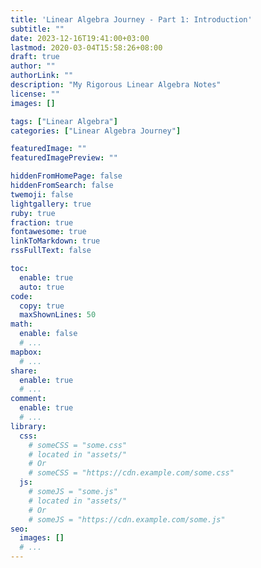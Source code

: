 ```yaml
---
title: 'Linear Algebra Journey - Part 1: Introduction'
subtitle: ""
date: 2023-12-16T19:41:00+03:00
lastmod: 2020-03-04T15:58:26+08:00
draft: true
author: ""
authorLink: ""
description: "My Rigorous Linear Algebra Notes"
license: ""
images: []

tags: ["Linear Algebra"]
categories: ["Linear Algebra Journey"]

featuredImage: ""
featuredImagePreview: ""

hiddenFromHomePage: false
hiddenFromSearch: false
twemoji: false
lightgallery: true
ruby: true
fraction: true
fontawesome: true
linkToMarkdown: true
rssFullText: false

toc:
  enable: true
  auto: true
code:
  copy: true
  maxShownLines: 50
math:
  enable: false
  # ...
mapbox:
  # ...
share:
  enable: true
  # ...
comment:
  enable: true
  # ...
library:
  css:
    # someCSS = "some.css"
    # located in "assets/"
    # Or
    # someCSS = "https://cdn.example.com/some.css"
  js:
    # someJS = "some.js"
    # located in "assets/"
    # Or
    # someJS = "https://cdn.example.com/some.js"
seo:
  images: []
  # ...
---
```

<!--more-->
